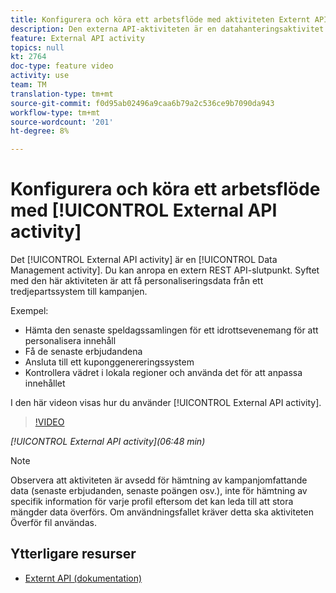 ```yaml
---
title: Konfigurera och köra ett arbetsflöde med aktiviteten Externt API
description: Den externa API-aktiviteten är en datahanteringsaktivitet. Du kan anropa en extern REST API-slutpunkt. Syftet med den här aktiviteten är att få personaliseringsdata från ett tredjepartssystem till kampanjen.
feature: External API activity
topics: null
kt: 2764
doc-type: feature video
activity: use
team: TM
translation-type: tm+mt
source-git-commit: f0d95ab02496a9caa6b79a2c536ce9b7090da943
workflow-type: tm+mt
source-wordcount: '201'
ht-degree: 8%

---
```



# Konfigurera och köra ett arbetsflöde med [!UICONTROL External API activity]

Det [!UICONTROL External API activity] är en [!UICONTROL Data Management activity]. Du kan anropa en extern REST API-slutpunkt. Syftet med den här aktiviteten är att få personaliseringsdata från ett tredjepartssystem till kampanjen.

Exempel:

* Hämta den senaste speldagssamlingen för ett idrottsevenemang för att personalisera innehåll
* Få de senaste erbjudandena
* Ansluta till ett kuponggenereringssystem
* Kontrollera vädret i lokala regioner och använda det för att anpassa innehållet

I den här videon visas hur du använder [!UICONTROL External API activity].

>[!VIDEO](https://video.tv.adobe.com/v/28200/?quality=12)

*[!UICONTROL External API activity](06:48 min)*

>[!NOTE]
>
>Observera att aktiviteten är avsedd för hämtning av kampanjomfattande data (senaste erbjudanden, senaste poängen osv.), inte för hämtning av specifik information för varje profil eftersom det kan leda till att stora mängder data överförs. Om användningsfallet kräver detta ska aktiviteten Överför fil användas.

## Ytterligare resurser

* [Externt API (dokumentation)](https://docs.adobe.com/content/help/en/campaign-standard/using/managing-processes-and-data/data-management-activities/external-api.html)

